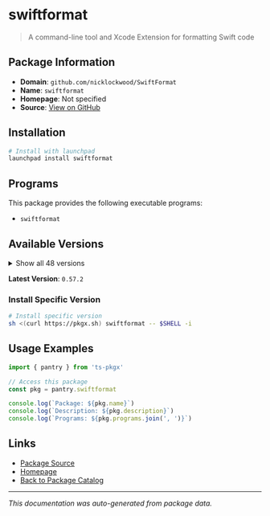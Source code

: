 # swiftformat

> A command-line tool and Xcode Extension for formatting Swift code

## Package Information

- **Domain**: `github.com/nicklockwood/SwiftFormat`
- **Name**: `swiftformat`
- **Homepage**: Not specified
- **Source**: [View on GitHub](https://github.com/pkgxdev/pantry/tree/main/projects/github.com/nicklockwood/SwiftFormat/package.yml)

## Installation

```bash
# Install with launchpad
launchpad install swiftformat
```

## Programs

This package provides the following executable programs:

- `swiftformat`

## Available Versions

<details>
<summary>Show all 48 versions</summary>

- `0.57.2`, `0.57.1`, `0.57.0`, `0.56.4`, `0.56.3`
- `0.56.2`, `0.56.1`, `0.56.0`, `0.55.6`, `0.55.5`
- `0.55.4`, `0.55.3`, `0.55.2`, `0.55.1`, `0.55.0`
- `0.54.6`, `0.54.5`, `0.54.4`, `0.54.3`, `0.54.2`
- `0.54.1`, `0.54.0`, `0.53.10`, `0.53.9`, `0.53.8`
- `0.53.7`, `0.53.6`, `0.53.5`, `0.53.4`, `0.53.3`
- `0.53.2`, `0.53.1`, `0.53.0`, `0.52.11`, `0.52.10`
- `0.52.9`, `0.52.8`, `0.52.7`, `0.52.6`, `0.52.5`
- `0.52.4`, `0.52.3`, `0.52.2`, `0.52.1`, `0.52.0`
- `0.51.14`, `0.51.13`, `0.51.12`

</details>

**Latest Version**: `0.57.2`

### Install Specific Version

```bash
# Install specific version
sh <(curl https://pkgx.sh) swiftformat -- $SHELL -i
```

## Usage Examples

```typescript
import { pantry } from 'ts-pkgx'

// Access this package
const pkg = pantry.swiftformat

console.log(`Package: ${pkg.name}`)
console.log(`Description: ${pkg.description}`)
console.log(`Programs: ${pkg.programs.join(', ')}`)
```

## Links

- [Package Source](https://github.com/pkgxdev/pantry/tree/main/projects/github.com/nicklockwood/SwiftFormat/package.yml)
- [Homepage](#)
- [Back to Package Catalog](../../../package-catalog.md)

---

*This documentation was auto-generated from package data.*
